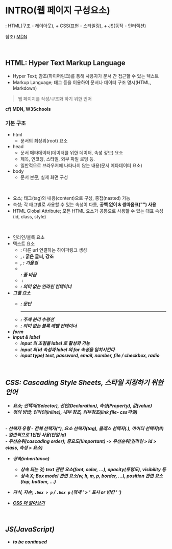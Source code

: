 # INTRO(웹 페이지 구성요소)  
: HTML(구조 - 레이아웃), + CSS(표현 - 스타일링), + JS(동작 - 인터렉션)  

참조) [MDN](https://developer.mozilla.org/index.html)

<br>

## HTML: Hyper Text Markup Language  
- Hyper Text; 참조(하이퍼링크)를 통해 사용자가 문서 간 접근할 수 있는 텍스트
- Markup Language; 태그 등을 이용하여 문서나 데이터 구조 명시(HTML, Markdown)
> 웹 페이지를 작성/구조화 하기 위한 언어  

**cf) MDN, W3Schools**

### 기본 구조  
- html
	- 문서의 최상위(root) 요소
- head
	- 문서 메타데이터(데이터를 위한 데이터, 속성 정보) 요소
	- 제목, 인코딩, 스타일, 외부 파일 로딩 등.
	- 일반적으로 브라우저에 나타나지 않는 내용(문서 메타데이터 요소)
- body
	- 문서 본문, 실제 화면 구성

<br>

- 요소; 태그(tag)와 내용(content)으로 구성, 중첩(nasted) 가능
- 속성; 각 태그별로 사용할 수 있는 속성이 다름, **공백 없이 & 쌍따옴표("") 사용**
- HTML Global Attribute; 모든 HTML 요소가 공통으로 사용할 수 있는 대표 속성(id, class, style)  

<br>

- 인라인/블록 요소
- 텍스트 요소
	- <a> : 다른 url 연결하는 하이퍼링크 생성
	- <b>, <strong> : 굵은 글씨, 강조
	- <i>, <em> : 기울임
	- <br> : 줄 바꿈
	- <img> :
	- <span> : 의미 없는 인라인 컨테이너
- 그룹 요소
	- <p> : 문단
	- <hr> : 주제 분리 수평선
	- <div> : 의미 없는 블록 레벨 컨테이너
- form
- input & label
	- input 의 초점을 label 로 활성화 가능
	- **input 의 id 속성과 label 의 for 속성을 일치시킨다**
	- input type) text, password, email, number, file / checkbox, radio

<br>

## CSS: Cascading Style Sheets, 스타일 지정하기 위한 언어  
- 요소; 선택자(Selector), 선언(Declaration), 속성(Property), 값(value)
- 정의 방법; 인라인(inline), 내부 참조, 외부참조(link file- css파일)  
<br>
- 선택자 유형  
- 전체 선택자(*), 요소 선택자(tag), 클래스 선택자(.), 아이디 선택자(#) - 일반적으로 1번만 사용(단일 id)  
<br>
- 우선순위(cascading order); 중요도(!important) -> 우선순위(인라인 > id > class, 속성 > 요소)

- 상속(inheritance)
	- 상속 되는 것; text 관련 요소(font, color, ...), opacity(투명도), visibility 등
	- 상속 X; Box model 관련 요소(w, h, m, p, border, ...), position 관련 요소(top, bottom, ...)

- 자식, 자손;   ```.box > p```  / ```.box p``` (꺾새 ' > ' 표시 or 빈칸 ' ')

* [CSS 더 알아보기](./02CSS.md)  

<br>

## JS(JavaScript)  
- to be continued

